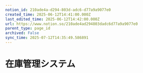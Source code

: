```yaml
---
notion_id: 210ade4a-d294-803d-adc6-d77a9a9077e0
created_time: 2025-06-12T14:41:00.000Z
last_edited_time: 2025-06-12T14:42:00.000Z
url: https://www.notion.so/210ade4ad294803dadc6d77a9a9077e0
parent_type: page_id
archived: False
sync_time: 2025-07-12T14:35:49.586891
---
```


# 在庫管理システム

